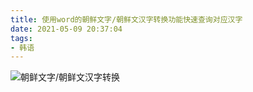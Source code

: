 ```yaml
---
title: 使用word的朝鲜文字/朝鲜文汉字转换功能快速查询对应汉字
date: 2021-05-09 20:37:04
tags:
- 韩语
---
```

![朝鲜文字/朝鲜文汉字转换](https://cdn.jsdelivr.net/gh/kiritosan/pic@master/img/%E6%9C%9D%E9%B2%9C%E6%96%87%E5%AD%97/%E6%9C%9D%E9%B2%9C%E6%96%87%E6%B1%89%E5%AD%97%E8%BD%AC%E6%8D%A2.png)